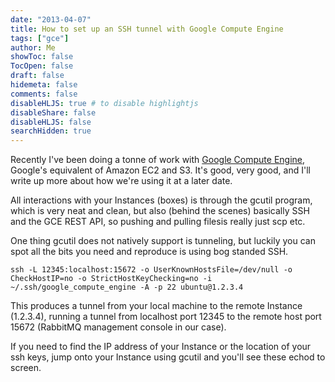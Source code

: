 ```yaml
---
date: "2013-04-07"
title: How to set up an SSH tunnel with Google Compute Engine
tags: ["gce"]
author: Me
showToc: false
TocOpen: false
draft: false
hidemeta: false
comments: false
disableHLJS: true # to disable highlightjs
disableShare: false
disableHLJS: false
searchHidden: true
---
```

Recently I've been doing a tonne of work with [Google Compute Engine](https://cloud.google.com/products/compute-engine), Google's equivalent of Amazon EC2 and S3.  It's good, very good, and I'll write up more about how we're using it at a later date.

All interactions with your Instances (boxes) is through the gcutil program, which is very neat and clean, but also (behind the scenes) basically SSH and the GCE REST API, so pushing and pulling filesis really just scp etc.

One thing gcutil does not natively support is tunneling, but luckily you can spot all the bits you need and reproduce is using bog standed SSH.

    ssh -L 12345:localhost:15672 -o UserKnownHostsFile=/dev/null -o CheckHostIP=no -o StrictHostKeyChecking=no -i ~/.ssh/google_compute_engine -A -p 22 ubuntu@1.2.3.4

 This produces a tunnel from your local machine to the remote Instance (1.2.3.4), running a tunnel from localhost port 12345 to the remote host port 15672 (RabbitMQ management console in our case).

 If you need to find the IP address of your Instance or the location of your ssh keys, jump onto your Instance using gcutil and you'll see these echod to screen.
